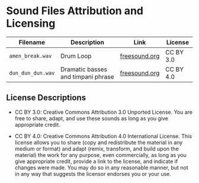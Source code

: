 # Sound Files Attribution and Licensing

| Filename | Description | Link | License |
| -------- | ----------- | ---- | ------- |
| `amen_break.wav` | Drum Loop | [freesound.org](https://freesound.org/people/VEXST/sounds/24940/) | CC BY 3.0 |
| `dun_dun_dun.wav` | Dramatic basses and timpani phrase | [freesound.org](https://freesound.org/people/Simon_Lacelle/sounds/45654/) | CC BY 4.0 |

## License Descriptions

- CC BY 3.0: Creative Commons Attribution 3.0 Unported License. You are free to share, adapt, and use these sounds as long as you give appropriate credit.

- CC BY 4.0:  Creative Commons Attribution 4.0 International License. This license allows you to share (copy and redistribute the material in any medium or format) and adapt (remix, transform, and build upon the material) the work for any purpose, even commercially, as long as you give appropriate credit, provide a link to the license, and indicate if changes were made. You may do so in any reasonable manner, but not in any way that suggests the licensor endorses you or your use.